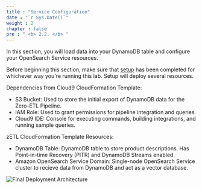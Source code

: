 ```yaml
---
title : "Service Configuration"
date : "`r Sys.Date()`"
weight : 2
chapter : false
pre : " <b> 2.2. </b> "
---
```


In this section, you will load data into your DynamoDB table and configure your OpenSearch Service resources.

Before beginning this section, make sure that [setup](https://catalog.workshops.aws/dynamodb-labs/en-US/dynamodb-opensearch-zetl/setup/) has been completed for whichever way you're running this lab. Setup will deploy several resources.

Dependencies from Cloud9 CloudFormation Template:

- S3 Bucket: Used to store the initial export of DynamoDB data for the Zero-ETL Pipeline.
- IAM Role: Used to grant permissions for pipeline integration and queries.
- Cloud9 IDE: Console for executing commands, building integrations, and running sample queries.

zETL CloudFormation Template Resources:

- DynamoDB Table: DynamoDB table to store product descriptions. Has Point-in-time Recovery (PITR) and DynamoDB Streams enabled.
- Amazon OpenSearch Service Domain: Single-node OpenSearch Service cluster to recieve data from DynamoDB and act as a vector database.

![Final Deployment Architecture](https://static.us-east-1.prod.workshops.aws/public/c768eb2c-360b-491e-8422-bfd253e11581/static/images/ddb-os-zetl.png)